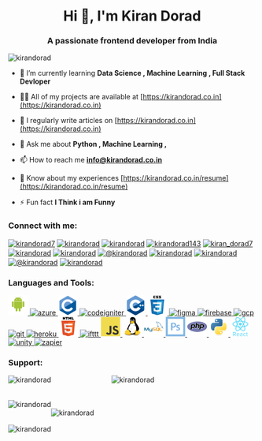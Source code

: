 <h1 align="center">Hi 👋, I'm Kiran Dorad</h1>
<h3 align="center">A passionate frontend developer from India</h3>
<img aligbn = "right"

<p align="left"> <img src="https://komarev.com/ghpvc/?username=kirandorad&label=Profile%20views&color=0e75b6&style=flat" alt="kirandorad" /> </p>

- 🌱 I’m currently learning **Data Science , Machine Learning , Full Stack Devloper**

- 👨‍💻 All of my projects are available at [https://kirandorad.co.in](https://kirandorad.co.in)

- 📝 I regularly write articles on [https://kirandorad.co.in](https://kirandorad.co.in)

- 💬 Ask me about **Python , Machine Learning ,**

- 📫 How to reach me **info@kirandorad.co.in**

- 📄 Know about my experiences [https://kirandorad.co.in/resume](https://kirandorad.co.in/resume)

- ⚡ Fun fact **I Think i am Funny**

<h3 align="left">Connect with me:</h3>
<p align="left">
<a href="https://twitter.com/kirandorad7" target="blank"><img align="center" src="https://raw.githubusercontent.com/rahuldkjain/github-profile-readme-generator/master/src/images/icons/Social/twitter.svg" alt="kirandorad7" height="30" width="40" /></a>
<a href="https://linkedin.com/in/kirandorad" target="blank"><img align="center" src="https://raw.githubusercontent.com/rahuldkjain/github-profile-readme-generator/master/src/images/icons/Social/linked-in-alt.svg" alt="kirandorad" height="30" width="40" /></a>
<a href="https://kaggle.com/kirandorad" target="blank"><img align="center" src="https://raw.githubusercontent.com/rahuldkjain/github-profile-readme-generator/master/src/images/icons/Social/kaggle.svg" alt="kirandorad" height="30" width="40" /></a>
<a href="https://fb.com/kirandorad143" target="blank"><img align="center" src="https://raw.githubusercontent.com/rahuldkjain/github-profile-readme-generator/master/src/images/icons/Social/facebook.svg" alt="kirandorad143" height="30" width="40" /></a>
<a href="https://instagram.com/kiran_dorad7" target="blank"><img align="center" src="https://raw.githubusercontent.com/rahuldkjain/github-profile-readme-generator/master/src/images/icons/Social/instagram.svg" alt="kiran_dorad7" height="30" width="40" /></a>
<a href="https://dribbble.com/kirandorad" target="blank"><img align="center" src="https://raw.githubusercontent.com/rahuldkjain/github-profile-readme-generator/master/src/images/icons/Social/dribbble.svg" alt="kirandorad" height="30" width="40" /></a>
<a href="https://www.behance.net/kirandorad" target="blank"><img align="center" src="https://raw.githubusercontent.com/rahuldkjain/github-profile-readme-generator/master/src/images/icons/Social/behance.svg" alt="kirandorad" height="30" width="40" /></a>
<a href="https://medium.com/@kirandorad" target="blank"><img align="center" src="https://raw.githubusercontent.com/rahuldkjain/github-profile-readme-generator/master/src/images/icons/Social/medium.svg" alt="@kirandorad" height="30" width="40" /></a>
<a href="https://www.youtube.com/c/kirandorad" target="blank"><img align="center" src="https://raw.githubusercontent.com/rahuldkjain/github-profile-readme-generator/master/src/images/icons/Social/youtube.svg" alt="kirandorad" height="30" width="40" /></a>
<a href="https://www.hackerrank.com/kirandorad" target="blank"><img align="center" src="https://raw.githubusercontent.com/rahuldkjain/github-profile-readme-generator/master/src/images/icons/Social/hackerrank.svg" alt="kirandorad" height="30" width="40" /></a>
<a href="https://www.hackerearth.com/@kirandorad" target="blank"><img align="center" src="https://raw.githubusercontent.com/rahuldkjain/github-profile-readme-generator/master/src/images/icons/Social/hackerearth.svg" alt="@kirandorad" height="30" width="40" /></a>
<a href="https://discord.gg/kirandorad" target="blank"><img align="center" src="https://raw.githubusercontent.com/rahuldkjain/github-profile-readme-generator/master/src/images/icons/Social/discord.svg" alt="kirandorad" height="30" width="40" /></a>
</p>

<h3 align="left">Languages and Tools:</h3>
<p align="left"> <a href="https://developer.android.com" target="_blank" rel="noreferrer"> <img src="https://raw.githubusercontent.com/devicons/devicon/master/icons/android/android-original-wordmark.svg" alt="android" width="40" height="40"/> </a> <a href="https://azure.microsoft.com/en-in/" target="_blank" rel="noreferrer"> <img src="https://www.vectorlogo.zone/logos/microsoft_azure/microsoft_azure-icon.svg" alt="azure" width="40" height="40"/> </a> <a href="https://www.cprogramming.com/" target="_blank" rel="noreferrer"> <img src="https://raw.githubusercontent.com/devicons/devicon/master/icons/c/c-original.svg" alt="c" width="40" height="40"/> </a> <a href="https://codeigniter.com" target="_blank" rel="noreferrer"> <img src="https://cdn.worldvectorlogo.com/logos/codeigniter.svg" alt="codeigniter" width="40" height="40"/> </a> <a href="https://www.w3schools.com/cpp/" target="_blank" rel="noreferrer"> <img src="https://raw.githubusercontent.com/devicons/devicon/master/icons/cplusplus/cplusplus-original.svg" alt="cplusplus" width="40" height="40"/> </a> <a href="https://www.w3schools.com/css/" target="_blank" rel="noreferrer"> <img src="https://raw.githubusercontent.com/devicons/devicon/master/icons/css3/css3-original-wordmark.svg" alt="css3" width="40" height="40"/> </a> <a href="https://www.figma.com/" target="_blank" rel="noreferrer"> <img src="https://www.vectorlogo.zone/logos/figma/figma-icon.svg" alt="figma" width="40" height="40"/> </a> <a href="https://firebase.google.com/" target="_blank" rel="noreferrer"> <img src="https://www.vectorlogo.zone/logos/firebase/firebase-icon.svg" alt="firebase" width="40" height="40"/> </a> <a href="https://cloud.google.com" target="_blank" rel="noreferrer"> <img src="https://www.vectorlogo.zone/logos/google_cloud/google_cloud-icon.svg" alt="gcp" width="40" height="40"/> </a> <a href="https://git-scm.com/" target="_blank" rel="noreferrer"> <img src="https://www.vectorlogo.zone/logos/git-scm/git-scm-icon.svg" alt="git" width="40" height="40"/> </a> <a href="https://heroku.com" target="_blank" rel="noreferrer"> <img src="https://www.vectorlogo.zone/logos/heroku/heroku-icon.svg" alt="heroku" width="40" height="40"/> </a> <a href="https://www.w3.org/html/" target="_blank" rel="noreferrer"> <img src="https://raw.githubusercontent.com/devicons/devicon/master/icons/html5/html5-original-wordmark.svg" alt="html5" width="40" height="40"/> </a> <a href="https://ifttt.com/" target="_blank" rel="noreferrer"> <img src="https://www.vectorlogo.zone/logos/ifttt/ifttt-ar21.svg" alt="ifttt" width="40" height="40"/> </a> <a href="https://developer.mozilla.org/en-US/docs/Web/JavaScript" target="_blank" rel="noreferrer"> <img src="https://raw.githubusercontent.com/devicons/devicon/master/icons/javascript/javascript-original.svg" alt="javascript" width="40" height="40"/> </a> <a href="https://www.linux.org/" target="_blank" rel="noreferrer"> <img src="https://raw.githubusercontent.com/devicons/devicon/master/icons/linux/linux-original.svg" alt="linux" width="40" height="40"/> </a> <a href="https://www.mysql.com/" target="_blank" rel="noreferrer"> <img src="https://raw.githubusercontent.com/devicons/devicon/master/icons/mysql/mysql-original-wordmark.svg" alt="mysql" width="40" height="40"/> </a> <a href="https://www.photoshop.com/en" target="_blank" rel="noreferrer"> <img src="https://raw.githubusercontent.com/devicons/devicon/master/icons/photoshop/photoshop-line.svg" alt="photoshop" width="40" height="40"/> </a> <a href="https://www.php.net" target="_blank" rel="noreferrer"> <img src="https://raw.githubusercontent.com/devicons/devicon/master/icons/php/php-original.svg" alt="php" width="40" height="40"/> </a> <a href="https://www.python.org" target="_blank" rel="noreferrer"> <img src="https://raw.githubusercontent.com/devicons/devicon/master/icons/python/python-original.svg" alt="python" width="40" height="40"/> </a> <a href="https://reactjs.org/" target="_blank" rel="noreferrer"> <img src="https://raw.githubusercontent.com/devicons/devicon/master/icons/react/react-original-wordmark.svg" alt="react" width="40" height="40"/> </a> <a href="https://unity.com/" target="_blank" rel="noreferrer"> <img src="https://www.vectorlogo.zone/logos/unity3d/unity3d-icon.svg" alt="unity" width="40" height="40"/> </a> <a href="https://zapier.com" target="_blank" rel="noreferrer"> <img src="https://www.vectorlogo.zone/logos/zapier/zapier-icon.svg" alt="zapier" width="40" height="40"/> </a> </p>

<h3 align="left">Support:</h3>
<p><a href="https://www.buymeacoffee.com/kirandorad"> <img align="left" src="https://cdn.buymeacoffee.com/buttons/v2/default-yellow.png" height="50" width="210" alt="kirandorad" /></a><a href="https://ko-fi.com/kirandorad"> <img align="left" src="https://cdn.ko-fi.com/cdn/kofi3.png?v=3" height="50" width="210" alt="kirandorad" /></a></p><br><br>

<p><img align="left" src="https://github-readme-stats.vercel.app/api/top-langs?username=kirandorad&show_icons=true&locale=en&layout=compact" alt="kirandorad" /></p>

<p>&nbsp;<img align="center" src="https://github-readme-stats.vercel.app/api?username=kirandorad&show_icons=true&locale=en" alt="kirandorad" /></p>

<p><img align="center" src="https://github-readme-streak-stats.herokuapp.com/?user=kirandorad&" alt="kirandorad" /></p>
